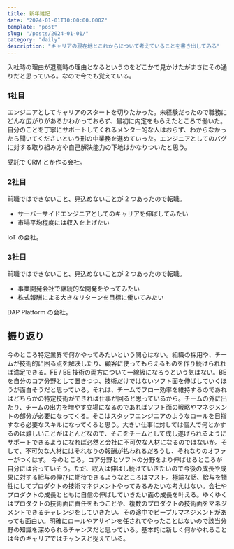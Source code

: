 ```yaml
---
title: 新年雑記
date: "2024-01-01T10:00:00.000Z"
template: "post"
slug: "/posts/2024-01-01/"
category: "daily"
description: "キャリアの現在地とこれからについて考えていることを書き出してみる"
---
```


入社時の理由が退職時の理由となるというのをどこかで見かけたがまさにその通りだと思っている。なので今でも覚えている。  

### 1社目

エンジニアとしてキャリアのスタートを切りたかった。未経験だったので職務にどんな広がりがあるかわかっておらず、最初に内定をもらえたところで働いた。自分のことを丁寧にサポートしてくれるメンター的な人はおらず、わからなかったら聞いてくださいという形の中業務を進めていった。エンジニアとしてのバグに対する取り組み方や自己解決能力の下地はかなりついたと思う。

受託で CRM とか作る会社。

### 2社目

前職ではできないこと、見込めないことが 2 つあったので転職。

- サーバーサイドエンジニアとしてのキャリアを伸ばしてみたい
- 市場平均程度には収入を上げたい

IoT の会社。


### 3社目

前職ではできないこと、見込めないことが 2 つあったので転職。

- 事業開発会社で継続的な開発をやってみたい
- 株式報酬による大きなリターンを目標に働いてみたい

DAP Platform の会社。

## 振り返り

今のところ特定業界で何かやってみたいという関心はない。組織の採用や、チームが技術的に困る点を解決したり、顧客に使ってもらえるものを作り続けられれば満足できる。FE / BE 技術の両方について一線級になろうという気はない。BE を自分のコア分野として置きつつ、技術だけではないソフト面を伸ばしていくほうが面白そうだと思っている。それは、チームでフロー効率を維持するのであればどちらかの特定技術ができれば仕事が回ると思っているから。チームの外に出たり、チームの出力を増やす立場になるのであればソフト面の戦略やマネジメントの部分が必要になってくる。そこはスタッフエンジニアのようなロールを目指すなら必要なスキルになってくると思う。大きい仕事に対しては個人で何とかするのは難しいことがほとんどなので、そこをチームとして成し遂げられるようにサポートできるようになれば必然と会社に不可欠な人材になるのではないか。そして、不可欠な人材にはそれなりの報酬が払われるだろうし、それなりのオファーがつくはず。
今のところ。コア分野とソフトの分野をより伸ばせるところが自分には合っていそう。ただ、収入は伸ばし続けていきたいので今後の成長や成果に対する給与の伸びに期待できるようなところはマスト。極端な話、給与を犠牲にしてプロダクトの技術マネジメントやってみるみたいな考えはない。会社やプロダクトの成長とともに自信の伸ばしていきたい面の成長を叶える。ゆくゆくはプロダクトの技術面に責任をもつことや、複数のプロダクトの技術面をマネジメントできるチャレンジをしていきたい。その途中でピープルマネジメントがあっても面白い。明確にロールやアサインを任されてやったことはないので該当分野の知識を深められるチャンスだと思っている。基本的に新しく何かやれることは今のキャリアではチャンスと捉えている。

